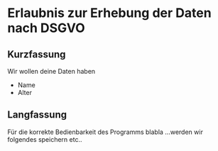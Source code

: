 # Erlaubnis zur Erhebung der Daten nach DSGVO

## Kurzfassung
Wir wollen deine Daten haben
* Name
* Alter

## Langfassung
Für die korrekte Bedienbarkeit des Programms blabla ...werden wir folgendes speichern etc..